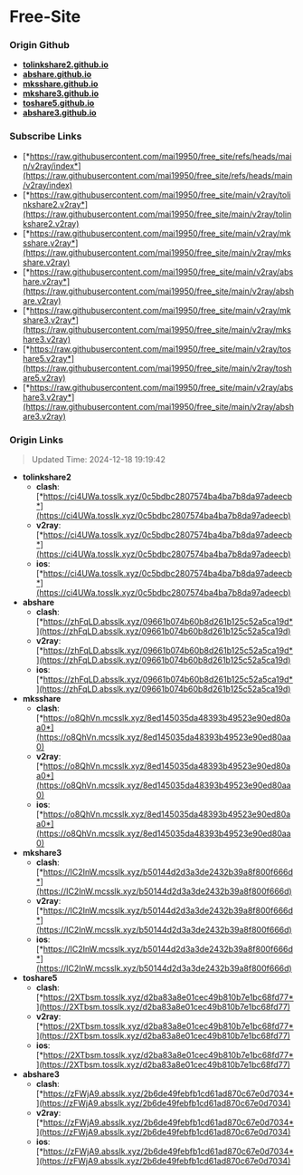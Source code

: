 # Free-Site

### Origin Github

- [**tolinkshare2.github.io**](https://github.com/tolinkshare2/tolinkshare2.github.io)
- [**abshare.github.io**](https://github.com/abshare/abshare.github.io)
- [**mksshare.github.io**](https://github.com/mksshare/mksshare.github.io)
- [**mkshare3.github.io**](https://github.com/mkshare3/mkshare3.github.io)
- [**toshare5.github.io**](https://github.com/toshare5/toshare5.github.io)
- [**abshare3.github.io**](https://github.com/abshare3/abshare3.github.io)

### Subscribe Links

- [*https://raw.githubusercontent.com/mai19950/free_site/refs/heads/main/v2ray/index*](https://raw.githubusercontent.com/mai19950/free_site/refs/heads/main/v2ray/index)
- [*https://raw.githubusercontent.com/mai19950/free_site/main/v2ray/tolinkshare2.v2ray*](https://raw.githubusercontent.com/mai19950/free_site/main/v2ray/tolinkshare2.v2ray)
- [*https://raw.githubusercontent.com/mai19950/free_site/main/v2ray/mksshare.v2ray*](https://raw.githubusercontent.com/mai19950/free_site/main/v2ray/mksshare.v2ray)
- [*https://raw.githubusercontent.com/mai19950/free_site/main/v2ray/abshare.v2ray*](https://raw.githubusercontent.com/mai19950/free_site/main/v2ray/abshare.v2ray)
- [*https://raw.githubusercontent.com/mai19950/free_site/main/v2ray/mkshare3.v2ray*](https://raw.githubusercontent.com/mai19950/free_site/main/v2ray/mkshare3.v2ray)
- [*https://raw.githubusercontent.com/mai19950/free_site/main/v2ray/toshare5.v2ray*](https://raw.githubusercontent.com/mai19950/free_site/main/v2ray/toshare5.v2ray)
- [*https://raw.githubusercontent.com/mai19950/free_site/main/v2ray/abshare3.v2ray*](https://raw.githubusercontent.com/mai19950/free_site/main/v2ray/abshare3.v2ray)

### Origin Links

> Updated Time: 2024-12-18 19:19:42

- **tolinkshare2**
  - **clash**: [*https://ci4UWa.tosslk.xyz/0c5bdbc2807574ba4ba7b8da97adeecb*](https://ci4UWa.tosslk.xyz/0c5bdbc2807574ba4ba7b8da97adeecb)
  - **v2ray**: [*https://ci4UWa.tosslk.xyz/0c5bdbc2807574ba4ba7b8da97adeecb*](https://ci4UWa.tosslk.xyz/0c5bdbc2807574ba4ba7b8da97adeecb)
  - **ios**: [*https://ci4UWa.tosslk.xyz/0c5bdbc2807574ba4ba7b8da97adeecb*](https://ci4UWa.tosslk.xyz/0c5bdbc2807574ba4ba7b8da97adeecb)
- **abshare**
  - **clash**: [*https://zhFqLD.absslk.xyz/09661b074b60b8d261b125c52a5ca19d*](https://zhFqLD.absslk.xyz/09661b074b60b8d261b125c52a5ca19d)
  - **v2ray**: [*https://zhFqLD.absslk.xyz/09661b074b60b8d261b125c52a5ca19d*](https://zhFqLD.absslk.xyz/09661b074b60b8d261b125c52a5ca19d)
  - **ios**: [*https://zhFqLD.absslk.xyz/09661b074b60b8d261b125c52a5ca19d*](https://zhFqLD.absslk.xyz/09661b074b60b8d261b125c52a5ca19d)
- **mksshare**
  - **clash**: [*https://o8QhVn.mcsslk.xyz/8ed145035da48393b49523e90ed80aa0*](https://o8QhVn.mcsslk.xyz/8ed145035da48393b49523e90ed80aa0)
  - **v2ray**: [*https://o8QhVn.mcsslk.xyz/8ed145035da48393b49523e90ed80aa0*](https://o8QhVn.mcsslk.xyz/8ed145035da48393b49523e90ed80aa0)
  - **ios**: [*https://o8QhVn.mcsslk.xyz/8ed145035da48393b49523e90ed80aa0*](https://o8QhVn.mcsslk.xyz/8ed145035da48393b49523e90ed80aa0)
- **mkshare3**
  - **clash**: [*https://IC2InW.mcsslk.xyz/b50144d2d3a3de2432b39a8f800f666d*](https://IC2InW.mcsslk.xyz/b50144d2d3a3de2432b39a8f800f666d)
  - **v2ray**: [*https://IC2InW.mcsslk.xyz/b50144d2d3a3de2432b39a8f800f666d*](https://IC2InW.mcsslk.xyz/b50144d2d3a3de2432b39a8f800f666d)
  - **ios**: [*https://IC2InW.mcsslk.xyz/b50144d2d3a3de2432b39a8f800f666d*](https://IC2InW.mcsslk.xyz/b50144d2d3a3de2432b39a8f800f666d)
- **toshare5**
  - **clash**: [*https://2XTbsm.tosslk.xyz/d2ba83a8e01cec49b810b7e1bc68fd77*](https://2XTbsm.tosslk.xyz/d2ba83a8e01cec49b810b7e1bc68fd77)
  - **v2ray**: [*https://2XTbsm.tosslk.xyz/d2ba83a8e01cec49b810b7e1bc68fd77*](https://2XTbsm.tosslk.xyz/d2ba83a8e01cec49b810b7e1bc68fd77)
  - **ios**: [*https://2XTbsm.tosslk.xyz/d2ba83a8e01cec49b810b7e1bc68fd77*](https://2XTbsm.tosslk.xyz/d2ba83a8e01cec49b810b7e1bc68fd77)
- **abshare3**
  - **clash**: [*https://zFWjA9.absslk.xyz/2b6de49febfb1cd61ad870c67e0d7034*](https://zFWjA9.absslk.xyz/2b6de49febfb1cd61ad870c67e0d7034)
  - **v2ray**: [*https://zFWjA9.absslk.xyz/2b6de49febfb1cd61ad870c67e0d7034*](https://zFWjA9.absslk.xyz/2b6de49febfb1cd61ad870c67e0d7034)
  - **ios**: [*https://zFWjA9.absslk.xyz/2b6de49febfb1cd61ad870c67e0d7034*](https://zFWjA9.absslk.xyz/2b6de49febfb1cd61ad870c67e0d7034)
